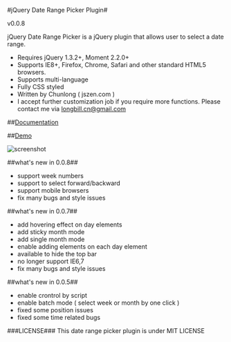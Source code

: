 #jQuery Date Range Picker Plugin#

v0.0.8

jQuery Date Range Picker is a jQuery plugin that allows user to select a date range.

* Requires jQuery 1.3.2+, Moment 2.2.0+
* Supports IE8+, Firefox, Chrome, Safari and other standard HTML5 browsers.
* Supports multi-language
* Fully CSS styled
* Written by Chunlong ( jszen.com )
* I accept further customization job if you require more functions. Please contact me via longbill.cn@gmail.com

##[Documentation](http://jszen.com/jquery-date-range-picker-plugin.4.html)

##[Demo](http://longbill.github.io/jquery-date-range-picker/)

![screenshot](https://raw.github.com/longbill/jquery-date-range-picker/master/preview.jpg)

##what's new in 0.0.8##

* support week numbers
* support to select forward/backward
* support mobile browsers
* fix many bugs and style issues

##what's new in 0.0.7##

* add hovering effect on day elements
* add sticky month mode
* add single month mode
* enable adding elements on each day element
* available to hide the top bar
* no longer support IE6,7
* fix many bugs and style issues

##what's new in 0.0.5##

* enable crontrol by script
* enable batch mode ( select week or month by one click )
* fixed some position issues
* fixed some time related bugs


###LICENSE###
This date range picker plugin is under MIT LICENSE
